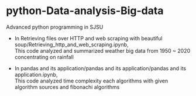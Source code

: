 # python-Data-analysis-Big-data
Advanced python programming in SJSU

- In Retrieving files over HTTP and web scraping with beautiful soup/Retrieving_http_and_web_scraping.ipynb,<br />
This code analyzed and summarized weather big data from 1950 ~ 2020 concentrating on rainfall<br />


- In pandas and its application/pandas and its application/pandas and its application.ipynb,<br />
This code analyzed time complexity each algorithms with given algorithm sources and fibonachi algorithms


